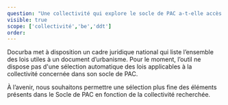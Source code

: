 ```yaml
---
question: "Une collectivité qui explore le socle de PAC a-t-elle accès à toutes les lois, même celles qui ne la concerne pas ?" 
visible: true
scope: ['collectivité','be','ddt']
order: 
---
```


Docurba met à disposition un cadre juridique national qui liste l’ensemble des lois utiles à un document d’urbanisme. Pour le moment, l’outil ne dispose pas d'une sélection automatique des lois applicables à la collectivité concernée dans son socle de PAC.

À l’avenir, nous souhaitons permettre une sélection plus fine des éléments présents dans le Socle de PAC en fonction de la collectivité recherchée. 
